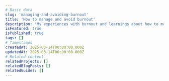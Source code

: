 ```yaml
---
# Basic data
slug: 'managing-and-avoiding-burnout'
title: 'How to manage and avoid burnout'
description: 'My experiences with burnout and learnings about how to manage and prevent it.'
isFeatured: true
isPublished: true
tags: []
# Timestamps
createdAt: 2025-03-14T00:00:00.000Z
updatedAt: 2025-03-14T00:00:00.000Z
# Related content
relatedProjects: []
relatedBlogPosts: []
relatedGuides: []
---
```

